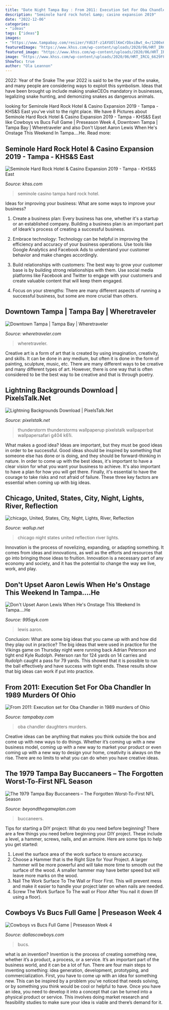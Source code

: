 ```yaml
---
title: "Date Night Tampa Bay : From 2011: Execution Set For Oba Chandler In 1989 Murders Of Ohio"
description: "Seminole hard rock hotel &amp; casino expansion 2019"
date: "2022-12-06"
categories:
- "ideas"
tags: ["ideas"]
images:
- "https://www.tampabay.com/resizer/YdG3f-z1AYUOllKmCrDbxiBwt_4=/1200x630/smart/filters:quality(60)/arc-anglerfish-arc2-prod-tbt.s3.amazonaws.com/public/MT2FE42C3VABLNHQ2U3EFGC7QE.jpg"
featuredImage: "https://www.khss.com/wp-content/uploads/2020/06/HRT_IRCG_6629FF-2500x1745.jpg"
featured_image: "https://www.khss.com/wp-content/uploads/2020/06/HRT_IRCG_6629FF-2500x1745.jpg"
image: "https://www.khss.com/wp-content/uploads/2020/06/HRT_IRCG_6629FF-2500x1745.jpg"
ShowToc: true
author: "Ola Leannon"
---
```



2022: Year of the Snake
The year 2022 is said to be the year of the snake, and many people are considering ways to exploit this symbolism. Ideas that have been brought up include making snakeCEOs mandatory in businesses, legalizing snake hunting, and demonizing snakes as dangerous animals.

	

		
looking for Seminole Hard Rock Hotel &amp; Casino Expansion 2019 - Tampa - KHS&amp;S East you've visit to the right place. We have 8 Pictures about Seminole Hard Rock Hotel &amp; Casino Expansion 2019 - Tampa - KHS&amp;S East like Cowboys vs Bucs Full Game | Preseason Week 4, Downtown Tampa | Tampa Bay | Wheretraveler and also Don&#039;t Upset Aaron Lewis When He&#039;s Onstage This Weekend In Tampa....He. Read more:
		
    
## Seminole Hard Rock Hotel &amp; Casino Expansion 2019 - Tampa - KHS&amp;S East

<img loading=lazy src="https://www.khss.com/wp-content/uploads/2020/06/HRT_IRCG_6629FF-2500x1745.jpg" onerror="this.onerror=null;this.src='https://tse3.mm.bing.net/th?id=OIP.rCE5h9Y7004UdysUYb7pPgHaFK&amp;pid=15.1';" alt="Seminole Hard Rock Hotel &amp; Casino Expansion 2019 - Tampa - KHS&amp;S East">

_Source: khss.com_

>seminole casino tampa hard rock hotel. 

	

Ideas for improving your business: What are some ways to improve your business?
1. Create a business plan: Every business has one, whether it's a startup or an established company. Building a business plan is an important part of Ideark's process of creating a successful business.
2. Embrace technology: Technology can be helpful in improving the efficiency and accuracy of your business operations. Use tools like Google Analytics and Facebook Ads to understand your customer behavior and make changes accordingly.

3. Build relationships with customers: The best way to grow your customer base is by building strong relationships with them. Use social media platforms like Facebook and Twitter to engage with your customers and create valuable content that will keep them engaged.

4. Focus on your strengths: There are many different aspects of running a successful business, but some are more crucial than others.

    
## Downtown Tampa | Tampa Bay | Wheretraveler

<img loading=lazy src="https://www.wheretraveler.com/sites/default/files/TPAGB_110800_00015-2-1_52125436.jpg" onerror="this.onerror=null;this.src='https://tse3.mm.bing.net/th?id=OIP.cKOxLuqBNwk1J9Ljd6ja3wHaH4&amp;pid=15.1';" alt="Downtown Tampa | Tampa Bay | Wheretraveler">

_Source: wheretraveler.com_

>wheretraveler. 

	

Creative art is a form of art that is created by using imagination, creativity, and skills. It can be done in any medium, but often it is done in the form of painting, sculpture, music, etc. There are many different ways to be creative and many different types of art. However, there is one way that is often considered to be the best way to be creative and that is through poetry.

    
## Lightning Backgrounds Download | PixelsTalk.Net

<img loading=lazy src="https://www.pixelstalk.net/wp-content/uploads/2016/06/Lightning-city-wallpaper.jpg" onerror="this.onerror=null;this.src='https://tse2.mm.bing.net/th?id=OIP.lE1v8-fqRhrUFNAAPpvswQHaEo&amp;pid=15.1';" alt="Lightning Backgrounds Download | PixelsTalk.Net">

_Source: pixelstalk.net_

>thunderstorm thunderstorms wallpaperup pixelstalk wallpaperbat wallpapersafari g404 k61i. 

	

What makes a good idea?
Ideas are important, but they must be good ideas in order to be successful. Good ideas should be inspired by something that someone else has done or is doing, and they should be forward-thinking in nature. In order to come up with the best ideas, it's important to have a clear vision for what you want your business to achieve. It's also important to have a plan for how you will get there. Finally, it's essential to have the courage to take risks and not afraid of failure. These three key factors are essential when coming up with big ideas.

    
## Chicago, United, States, City, Night, Lights, River, Reflection

<img loading=lazy src="https://wallup.net/wp-content/uploads/2019/09/560781-chicago-united-states-city-night-lights-river-reflection.jpg" onerror="this.onerror=null;this.src='https://tse2.mm.bing.net/th?id=OIP.Sq9TK5VOxN2lRt1KHiBprgHaF7&amp;pid=15.1';" alt="chicago, United, States, City, Night, Lights, River, Reflection">

_Source: wallup.net_

>chicago night states united reflection river lights. 

	

Innovation is the process of novelizing, expanding, or adapting something. It comes from ideas and innovations, as well as the efforts and resources that go into bringing those ideas to fruition. Innovation is a necessary part of any economy and society, and it has the potential to change the way we live, work, and play.

    
## Don&#039;t Upset Aaron Lewis When He&#039;s Onstage This Weekend In Tampa....He

<img loading=lazy src="https://995qyk.com/wp-content/uploads/sites/80/2019/02/Screen-Shot-2019-02-08-at-11.44.13-AM.jpg" onerror="this.onerror=null;this.src='https://tse3.mm.bing.net/th?id=OIP.II0IzJz8KOhfIbCxAGYBQgHaGN&amp;pid=15.1';" alt="Don&#039;t Upset Aaron Lewis When He&#039;s Onstage This Weekend In Tampa....He">

_Source: 995qyk.com_

>lewis aaron. 

	

Conclusion: What are some big ideas that you came up with and how did they play out in practice?
The big ideas that were used in practice for the Vikings game on Thursday night were running back Adrian Peterson and tight end Kyle Rudolph. Peterson ran for 124 yards on 14 carries and Rudolph caught a pass for 79 yards. This showed that it is possible to run the ball effectively and have success with tight ends. These results show that big ideas can work if put into practice.

    
## From 2011: Execution Set For Oba Chandler In 1989 Murders Of Ohio

<img loading=lazy src="https://www.tampabay.com/resizer/YdG3f-z1AYUOllKmCrDbxiBwt_4=/1200x630/smart/filters:quality(60)/arc-anglerfish-arc2-prod-tbt.s3.amazonaws.com/public/MT2FE42C3VABLNHQ2U3EFGC7QE.jpg" onerror="this.onerror=null;this.src='https://tse1.mm.bing.net/th?id=OIP._uxvqVxBRyjSqgROpDngBwHaD4&amp;pid=15.1';" alt="From 2011: Execution set for Oba Chandler in 1989 murders of Ohio">

_Source: tampabay.com_

>oba chandler daughters murders. 

	

Creative ideas can be anything that makes you think outside the box and come up with new ways to do things. Whether it’s coming up with a new business model, coming up with a new way to market your product or even coming up with a new way to design your home, creativity is always on the rise. There are no limits to what you can do when you have creative ideas.

    
## The 1979 Tampa Bay Buccaneers – The Forgotten Worst-To-First NFL Season

<img loading=lazy src="https://www.beyondthegameplan.com/uploads/1/7/1/3/1713253/buccaneers-1_orig.jpg" onerror="this.onerror=null;this.src='https://tse2.mm.bing.net/th?id=OIP.1eMGVEma3TlQQ0YbF6M-uwHaEK&amp;pid=15.1';" alt="The 1979 Tampa Bay Buccaneers – The Forgotten Worst-To-First NFL Season">

_Source: beyondthegameplan.com_

>buccaneers. 

	

Tips for starting a DIY project: What do you need before beginning?
There are a few things you need before beginning your DIY project. These include a level, a hammer, screws, nails, and an armoire. Here are some tips to help you get started:
1. Level the surface area of the work surface to ensure accuracy.
2. Choose a Hammer that is the Right Size for Your Project. A larger hammer will be more powerful and will take more time to smooth out the surface of the wood. A smaller hammer may have better speed but will leave more marks on the wood.
3. Nail The Work Surface To The Wall or Floor First. This will prevent mess and make it easier to handle your project later on when nails are needed.
4. Screw The Work Surface To The wall or Floor After You nail it down (If using a floor).

    
## Cowboys Vs Bucs Full Game | Preseason Week 4

<img loading=lazy src="https://static.clubs.nfl.com/image/private/t_editorial_landscape_12_desktop/cowboys/dvnm3ebgth8mtygorsm3" onerror="this.onerror=null;this.src='https://tse3.mm.bing.net/th?id=OIP.GOVbzl_iWGk_I3aRCCeJ-QHaEK&amp;pid=15.1';" alt="Cowboys vs Bucs Full Game | Preseason Week 4">

_Source: dallascowboys.com_

>bucs. 

	

what is an invention?
Invention is the process of creating something new, whether it’s a product, a process, or a service. It’s an important part of the business world, and it can be a lot of fun.
There are four main steps to inventing something: idea generation, development, prototyping, and commercialization. First, you have to come up with an idea for something new. This can be inspired by a problem you’ve noticed that needs solving, or by something you think would be cool or helpful to have. Once you have an idea, you need to develop it into a concept that can be turned into a physical product or service. This involves doing market research and feasibility studies to make sure your idea is viable and there’s demand for it.


